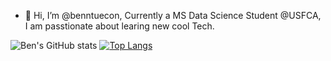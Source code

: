 - 👋 Hi, I’m @benntuecon, Currently a MS Data Science Student @USFCA, I am passtionate about learing new cool Tech. 

![Ben's GitHub stats](https://github-readme-stats.vercel.app/api?username=benntuecon&show_icons=true&count_private=true&theme=radical)
[![Top Langs](https://github-readme-stats.vercel.app/api/top-langs/?username=benntuecon)](https://github.com/benntuecon/github_stats)
